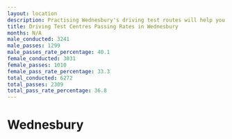 ```yaml
---
layout: location
description: Practising Wednesbury's driving test routes will help you become more confident in your gear-changing abilities.
title: Driving Test Centres Passing Rates in Wednesbury
months: N/A
male_conducted: 3241
male_passes: 1299
male_passes_rate_percentage: 40.1
female_conducted: 3031
female_passes: 1010
female_pass_rate_percentage: 33.3
total_conducted: 6272
total_passes: 2309
total_pass_rate_percentage: 36.8
---
```


# Wednesbury
